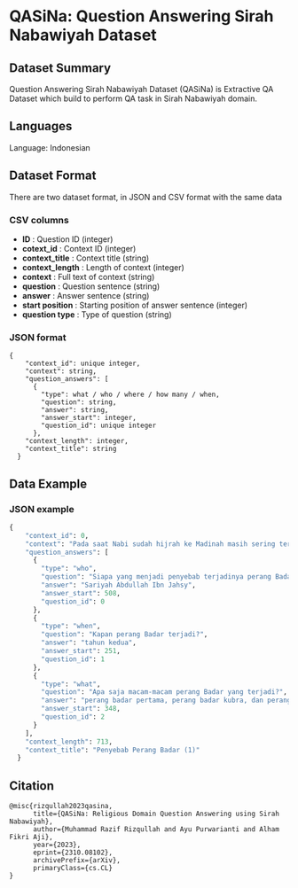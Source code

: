# QASiNa: Question Answering Sirah Nabawiyah Dataset

## Dataset Summary

Question Answering Sirah Nabawiyah Dataset (QASiNa) is Extractive QA Dataset which build to perform QA task in Sirah Nabawiyah domain.

## Languages

Language: Indonesian

## Dataset Format

There are two dataset format, in JSON and CSV format with the same data

### CSV columns

- **ID** : Question ID (integer)
- **cotext_id** : Context ID (integer)
- **context_title** : Context title (string)
- **context_length** : Length of context (integer)
- **context** : Full text of context (string)
- **question** : Question sentence (string)
- **answer** : Answer sentence (string)
- **start position** : Starting position of answer sentence (integer)
- **question type** : Type of question (string)

### JSON format

```
{
    "context_id": unique integer,
    "context": string,
    "question_answers": [
      {
        "type": what / who / where / how many / when,
        "question": string,
        "answer": string,
        "answer_start": integer,
        "question_id": unique integer
      },
    "context_length": integer,
    "context_title": string
  }
```

## Data Example


### JSON example
```py
{
    "context_id": 0,
    "context": "Pada saat Nabi sudah hijrah ke Madinah masih sering terjadi peperangan antara orang Islam dengan kafir Quraisy, diantaranya adalah perang Badar. Perang badar merupakan salah satu perang yang sangat menentukan masa depan negara Islam yang terjadi pada tahun kedua di daerah Badar kurang lebih 120 km dari Madinah. Perang badar ada tiga macam, yaitu perang badar pertama, perang badar kubra, dan perang badar yang terakhir (Ghazwah al-Sawiq) terjadi pada abad keempat hijrah. Perang badar kubra didahului oleh Sariyah Abdullah Ibn Jahsy ke daerah Nakhlah yang berada di antara Mekkah dan Thaif yang terjadi pada bulan Rajab tahun ke-2 H. Sariyah inilah yang menjadi penyebab paling kuat terhadap perang Badar Kubra.",
    "question_answers": [
      {
        "type": "who",
        "question": "Siapa yang menjadi penyebab terjadinya perang Badar Kubra?",
        "answer": "Sariyah Abdullah Ibn Jahsy",
        "answer_start": 508,
        "question_id": 0
      },
      {
        "type": "when",
        "question": "Kapan perang Badar terjadi?",
        "answer": "tahun kedua",
        "answer_start": 251,
        "question_id": 1
      },
      {
        "type": "what",
        "question": "Apa saja macam-macam perang Badar yang terjadi?",
        "answer": "perang badar pertama, perang badar kubra, dan perang badar yang terakhir (Ghazwah al-Sawiq)",
        "answer_start": 348,
        "question_id": 2
      }
    ],
    "context_length": 713,
    "context_title": "Penyebab Perang Badar (1)"
  }
```

## Citation

```
@misc{rizqullah2023qasina,
      title={QASiNa: Religious Domain Question Answering using Sirah Nabawiyah}, 
      author={Muhammad Razif Rizqullah and Ayu Purwarianti and Alham Fikri Aji},
      year={2023},
      eprint={2310.08102},
      archivePrefix={arXiv},
      primaryClass={cs.CL}
}
```

